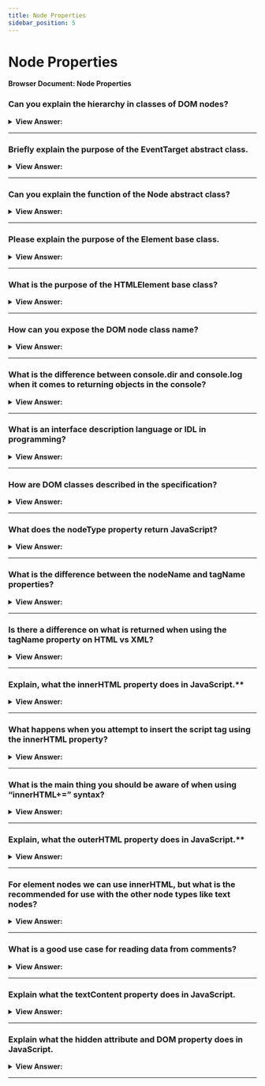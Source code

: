 ```yaml
---
title: Node Properties
sidebar_position: 5
---
```


# Node Properties

**Browser Document: Node Properties**

<head>
  <title>Node Properties - JavaScript Interview Questions & Answers</title>
  <meta charSet="utf-8" />
</head>

### Can you explain the hierarchy in classes of DOM nodes?

<details>
  <summary><strong>View Answer:</strong></summary>
  <div>
  <div><strong>Interview Response:</strong> Each DOM node belongs to the corresponding built-in class. The root of the hierarchy is EventTarget, that is inherited by Node, and other DOM nodes inherit from it such as text, element, and comment nodes.
</div>
  </div>
</details>

---

### Briefly explain the purpose of the EventTarget abstract class.

<details>
  <summary><strong>View Answer:</strong></summary>
  <div>
  <div><strong>Interview Response:</strong> EventTarget is the root “abstract” class. Objects of that class are never created. It serves as a base, so that all DOM nodes support so-called “events”.
</div>
  </div>
</details>

---

### Can you explain the function of the Node abstract class?

<details>
  <summary><strong>View Answer:</strong></summary>
  <div>
  <div><strong>Interview Response:</strong> Node is also an “abstract” class, serving as a base for DOM nodes. It provides the core tree functionality: parentNode, nextSibling, childNodes and so on (they are getters). Objects of Node class are never created. But there are concrete node classes that inherit from it, namely: Text for text nodes, Element for element nodes and more exotic ones like Comment for comment nodes.
</div>
  </div>
</details>

---

### Please explain the purpose of the Element base class.

<details>
  <summary><strong>View Answer:</strong></summary>
  <div>
  <div><strong>Interview Response:</strong> Element is a base class for DOM elements. It provides element-level navigation like nextElementSibling, children and searching methods like getElementsByTagName, querySelector. A browser supports not only HTML, but also XML and SVG. The Element class serves as a base for more specific classes: SVGElement, XMLElement and HTMLElement.
</div>
  </div>
</details>

---

### What is the purpose of the HTMLElement base class?

<details>
  <summary><strong>View Answer:</strong></summary>
  <div>
  <div><strong>Interview Response:</strong> HTMLElement is the base class for all HTML elements. It is inherited by concrete HTML elements such as the HTMLInputElement, HTMLBodyElement, and HTMLAnchorElement classes.<br /><br />
  <strong>Additional Information:</strong><br /><br />
  <ul>
    <li>HTMLInputElement is the class for &#8249;input&#8250; elements.</li>
    <li>HTMLBodyElement is the class for &#8249;body&#8250; elements.</li>
    <li>HTMLAnchorElement is the class for &#8249;a&#8250; elements.</li>
  </ul>
</div>
  </div>
</details>

---

### How can you expose the DOM node class name?

<details>
  <summary><strong>View Answer:</strong></summary>
  <div>
  <div><strong>Interview Response:</strong> To see the DOM node class name, we can recall that an object usually has the constructor property. It references the class constructor, and constructor.name is its name or we can just toString it. We also can use instanceof to check the inheritance, which returns a Boolean value.
    </div><br />
  <div><strong className="codeExample">Code Example:</strong><br /><br />

  <div></div>

```js
// Using the Object constructor
alert(document.body.constructor.name); // HTMLBodyElement

// Built-in toString return value
alert(document.body); // [object HTMLBodyElement]

// Check to see if its a instanceof of an Element
alert(document.body instanceof HTMLBodyElement); // true
alert(document.body instanceof HTMLElement); // true
alert(document.body instanceof Element); // true
alert(document.body instanceof Node); // true
alert(document.body instanceof EventTarget); // true
```

  </div>
  </div>
</details>

---

### What is the difference between console.dir and console.log when it comes to returning objects in the console?

<details>
  <summary><strong>View Answer:</strong></summary>
  <div>
  <div><strong>Interview Response:</strong> In brief, console.log(elem) shows the element DOM tree and console.dir(elem) shows the element as a DOM object, it is great to explore its properties.</div><br />
  <div><strong>Technical Response:</strong> Most browsers support two commands in their developer tools: console.log and console.dir. They output their arguments to the console. For JavaScript objects these commands usually do the same. But for DOM elements they are different, console.log(elem) shows the element DOM tree. console.dir(elem) shows the element as a DOM object, good to explore its properties.
  </div>
  </div>
</details>

---

### What is an interface description language or IDL in programming?

<details>
  <summary><strong>View Answer:</strong></summary>
  <div>
  <div><strong>Interview Response:</strong> An interface description language or interface definition language (IDL), is a specification language used to describe a software component's application programming interface (API). IDLs describe an interface in a language-independent way, enabling communication between software components that do not share one language, for example, between those written in C++ and those written in Java.
    </div>
  </div>
</details>

---

### How are DOM classes described in the specification?

<details>
  <summary><strong>View Answer:</strong></summary>
  <div>
  <div><strong>Interview Response:</strong> In the specification, DOM classes are not described by using JavaScript, but a special Interface description language (IDL), that is easy to understand. In IDL all properties are prepended with their types. For instance, DOMString, boolean and so on.
    </div><br />
  <div><strong className="codeExample">Code Example:</strong><br /><br />

  <div></div>

```js
// Define HTMLInputElement
// The colon ":" means that HTMLInputElement inherits from HTMLElement
interface HTMLInputElement: HTMLElement {
  // here go properties and methods of <input> elements

  // "DOMString" means that the value of a property is a string
  attribute DOMString accept;
  attribute DOMString alt;
  attribute DOMString autocomplete;
  attribute DOMString value;

  // boolean value property (true/false)
  attribute boolean autofocus;
  //...
  // now the method: "void" means that the method returns no value
  void select();
  //...
}

```

  </div>
  </div>
</details>

---

### What does the nodeType property return JavaScript?

<details>
  <summary><strong>View Answer:</strong></summary>
  <div>
  <div><strong>Interview Response:</strong> It has a numeric value that reflects the type of node you are returning for element nodes it is 1, text nodes it is 3, and for the document object 9. There are others listed in the specification: https://dom.spec.whatwg.org/#node
    </div><br />
  <div><strong className="codeExample">Code Example:</strong><br /><br />

  <div></div>

```html
<body>
  <script>
    let elem = document.body;

    // let us examine what it is?
    alert(elem.nodeType); // 1 => element

    // and the first child is...
    alert(elem.firstChild.nodeType); // 3 => text

    // for the document object, the type is 9
    alert(document.nodeType); // 9
  </script>
</body>
```

  </div>
  </div>
</details>

---

### What is the difference between the nodeName and tagName properties?

<details>
  <summary><strong>View Answer:</strong></summary>
  <div>
  <div><strong>Interview Response:</strong> The tagName property exists only for Element nodes. The nodeName is defined for any Node, but for elements it means the same as tagName and for other node types (text, comment, etc.) it has a string with the node type.</div><br />
  <div><strong>Note:</strong> In other words, tagName is only supported by element nodes (as it originates from Element class), while nodeName can say something about other node types.
  </div><br />
  <div><strong>Technical Response:</strong> The difference is reflected in their names but is indeed a bit subtle. The tagName property exists only for Element nodes. The nodeName is defined for any Node, but for elements it means the same as tagName and for other node types (text, comment, etc.) it has a string with the node type. In other words, tagName is only supported by element nodes (as it originates from Element class), while nodeName can say something about other node types.
  </div><br />
  <div><strong className="codeExample">Code Example:</strong><br /><br />

  <div></div>

```html
<body>
  <!-- comment -->

  <script>
    // for comment
    alert(document.body.firstChild.tagName); // undefined (not an element)
    alert(document.body.firstChild.nodeName); // #comment

    // for document
    alert(document.tagName); // undefined (not an element)
    alert(document.nodeName); // #document
  </script>
</body>
```

  </div>
  </div>
</details>

---

### Is there a difference on what is returned when using the tagName property on HTML vs XML?

<details>
  <summary><strong>View Answer:</strong></summary>
  <div>
  <div><strong>Interview Response:</strong> YES. The browser has two modes of processing documents: HTML and XML. Usually the HTML-mode is used for webpages. XML-mode is enabled when the browser receives an XML-document with the header content-type for xml/xhtml. In HTML mode tagName/nodeName is always uppercased. In XML mode the case is kept “as is”.</div><br />
  <div><strong>Note:</strong> Nowadays XML mode is rarely used, but you may come across it in older applications.
  </div><br />
  <div><strong>Technical Response:</strong> Although, this may seem trivial, the answer is YES. The browser has two modes of processing documents: HTML and XML. Usually the HTML-mode is used for webpages. XML-mode is enabled when the browser receives an XML-document with the header: Content-Type: application/xml+xhtml. In HTML mode tagName/nodeName is always uppercased: it is BODY either for &#8249;body&#8250; or &#8249;BoDy&#8250;. In XML mode the case is kept “as is”. Nowadays XML mode is rarely used, but you may come across it in older applications.
  </div>
  </div>
</details>

---

### Explain, what the innerHTML property does in JavaScript.\*\*

<details>
  <summary><strong>View Answer:</strong></summary>
  <div>
  <div><strong>Interview Response:</strong> The innerHTML property allows us to get the HTML inside the element as a string. We can also modify it. So, it is one of the most powerful ways to change the page dynamically.
    </div><br />
  <div><strong className="codeExample">Code Example:</strong><br /><br />

  <div></div>

```html
<body>
  <p>A paragraph</p>
  <div>A div</div>

  <script>
    alert(document.body.innerHTML); // read the current contents
    document.body.innerHTML = 'The new BODY!';
    // replaces and returns The New Body in the HTML
  </script>
</body>
```

  </div>
  </div>
</details>

---

### What happens when you attempt to insert the script tag using the innerHTML property?

<details>
  <summary><strong>View Answer:</strong></summary>
  <div>
  <div><strong>Interview Response:</strong> If innerHTML inserts a &#8249;script&#8250; tag into the document – it becomes a part of HTML but does not execute.
    </div>
  </div>
</details>

---

### What is the main thing you should be aware of when using “innerHTML+=” syntax?

<details>
  <summary><strong>View Answer:</strong></summary>
  <div>
  <div><strong>Interview Response:</strong> When using the “innerHTML+=” we should know the property does is not an addition, but a full overwrite.</div><br />
  <div><strong>Note:</strong> It should be noted that we can append HTML to an element by using elem.innerHTML+="more html". But we should be careful about doing it.
  </div>
  </div>
</details>

---

### Explain, what the outerHTML property does in JavaScript.\*\*

<details>
  <summary><strong>View Answer:</strong></summary>
  <div>
  <div><strong>Interview Response:</strong> The outerHTML property contains the full HTML of the element. That is like innerHTML plus the element itself. Beware: unlike innerHTML, writing to outerHTML does not change the element. Instead, it replaces it in the DOM. We can write to elem.outerHTML, but should keep in mind that it doesn’t change the element we’re writing to (‘elem’). It puts the new HTML in its place instead. We can get references to the new elements by querying the DOM.
    </div><br />
  <div><strong className="codeExample">Code Example:</strong><br /><br />

  <div></div>

```html
<div>Hello, world!</div>

<script>
  let div = document.querySelector('div');

  // replace div.outerHTML with <p>...</p>
  div.outerHTML = '<p>A new element</p>'; // (*)

  // Wow! 'div' is still the same!
  alert(div.outerHTML); // <div>Hello, world!</div> (**)
</script>
```

  </div>
  </div>
</details>

---

### For element nodes we can use innerHTML, but what is the recommended for use with the other node types like text nodes?

<details>
  <summary><strong>View Answer:</strong></summary>
  <div>
  <div><strong>Interview Response:</strong> We should use the nodeValue and data properties instead of innerHTML. These two are almost the same for practical use, there are only minor specification differences. So, we should use the data property because it is shorter.</div><br />
  <div><strong>Technical Response:</strong> The innerHTML property is only valid for element nodes. Other node types, such as text nodes, have their counterpart: nodeValue and data properties. These two are almost the same for practical use, there are only minor specification differences. So, we should use the data property, because it is shorter.
  </div><br />
  <div><strong className="codeExample">Code Example:</strong><br /><br />

  <div></div>

```html
<body>
  Hello JavaScript
  <!-- My Comment -->
  <script>
    let text = document.body.firstChild;
    alert(text.data); // returns Hello JavaScript

    let comment = text.nextSibling;
    alert(comment.data); // returns My Comment
  </script>
</body>
```

  </div>
  </div>
</details>

---

### What is a good use case for reading data from comments?

<details>
  <summary><strong>View Answer:</strong></summary>
  <div>
  <div><strong>Interview Response:</strong> We can use comments to embed information or template instructions into HTML. Then JavaScript can read it from data property and process embedded instructions.
    </div><br />
  <div><strong className="codeExample">Code Example:</strong><br /><br />

  <div></div>

```html
<!-- if isAdmin -->
<div>Welcome, Admin!</div>
<!-- /if -->
```

  </div>
  </div>
</details>

---

### Explain what the textContent property does in JavaScript.

<details>
  <summary><strong>View Answer:</strong></summary>
  <div>
  <div><strong>Interview Response:</strong> The textContent provides access to the text inside the element: only text, minus all &#8249;tags&#8250;. In practice, reading such text is rarely needed. Writing to textContent is much more useful because it allows to write text the “safe way”.The textContent provides access to the text inside the element: only text, minus all &#8249;tags&#8250;. In practice, reading such text is rarely needed. Writing to textContent is much more useful because it allows to write text the “safe way”.
    </div><br />
  <div><strong className="codeExample">Code Example:</strong><br /><br />

  <div></div>

```html
<div id="elem1"></div>
<div id="elem2"></div>

<script>
  let name = prompt("What's your name?", '<b>Winnie-the-Pooh!</b>');

  elem1.innerHTML = name; // Winnie-the-Pooh!
  elem2.textContent = name; // <b>Winnie-the-Pooh!</b>
</script>
```

  </div>
  </div>
</details>

---

### Explain what the hidden attribute and DOM property does in JavaScript.

<details>
  <summary><strong>View Answer:</strong></summary>
  <div>
  <div><strong>Interview Response:</strong> The “hidden” attribute and the DOM property specifies whether the element is visible or not. Technically, hidden works the same as style="display:none". But it’s shorter to write.
    </div><br />
  <div><strong className="codeExample">Code Example:</strong><br /><br />

  <div></div>

```html
<div>Both divs below are hidden</div>

<!-- hidden attribute -->
<div hidden>With the attribute "hidden"</div>

<div id="elem">JavaScript assigned the property "hidden"</div>

<script>
  elem.hidden = true; // <- hidden DOM property
</script>
```

  </div>
  </div>
</details>

---
